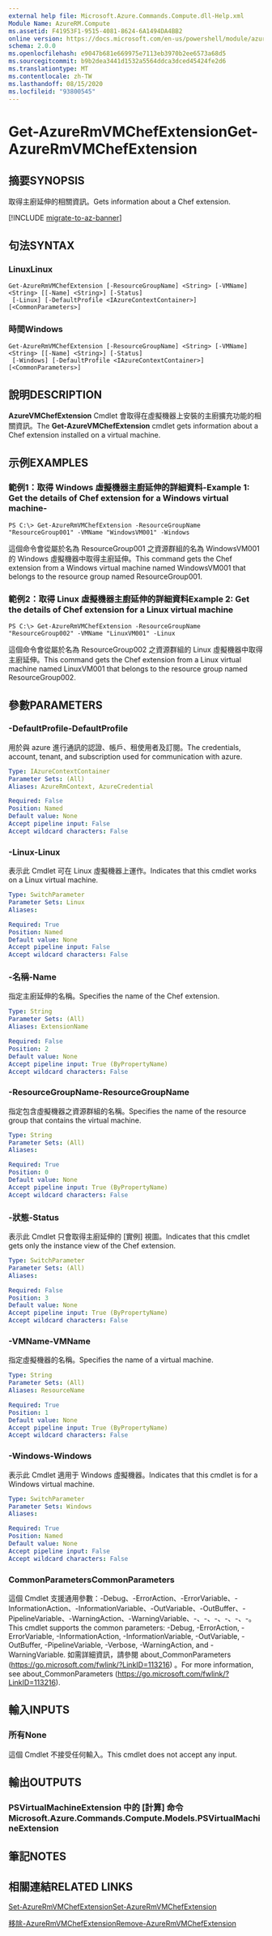 ```yaml
---
external help file: Microsoft.Azure.Commands.Compute.dll-Help.xml
Module Name: AzureRM.Compute
ms.assetid: F41953F1-9515-4081-8624-6A1494DA4BB2
online version: https://docs.microsoft.com/en-us/powershell/module/azurerm.compute/get-azurermvmchefextension
schema: 2.0.0
ms.openlocfilehash: e9047b681e669975e7113eb3970b2ee6573a68d5
ms.sourcegitcommit: b9b2dea3441d1532a5564ddca3dced45424fe2d6
ms.translationtype: MT
ms.contentlocale: zh-TW
ms.lasthandoff: 08/15/2020
ms.locfileid: "93800545"
---
```

# <span data-ttu-id="3abc8-101">Get-AzureRmVMChefExtension</span><span class="sxs-lookup"><span data-stu-id="3abc8-101">Get-AzureRmVMChefExtension</span></span>

## <span data-ttu-id="3abc8-102">摘要</span><span class="sxs-lookup"><span data-stu-id="3abc8-102">SYNOPSIS</span></span>
<span data-ttu-id="3abc8-103">取得主廚延伸的相關資訊。</span><span class="sxs-lookup"><span data-stu-id="3abc8-103">Gets information about a Chef extension.</span></span>

[!INCLUDE [migrate-to-az-banner](../../includes/migrate-to-az-banner.md)]

## <span data-ttu-id="3abc8-104">句法</span><span class="sxs-lookup"><span data-stu-id="3abc8-104">SYNTAX</span></span>

### <span data-ttu-id="3abc8-105">Linux</span><span class="sxs-lookup"><span data-stu-id="3abc8-105">Linux</span></span>
```
Get-AzureRmVMChefExtension [-ResourceGroupName] <String> [-VMName] <String> [[-Name] <String>] [-Status]
 [-Linux] [-DefaultProfile <IAzureContextContainer>] [<CommonParameters>]
```

### <span data-ttu-id="3abc8-106">時間</span><span class="sxs-lookup"><span data-stu-id="3abc8-106">Windows</span></span>
```
Get-AzureRmVMChefExtension [-ResourceGroupName] <String> [-VMName] <String> [[-Name] <String>] [-Status]
 [-Windows] [-DefaultProfile <IAzureContextContainer>] [<CommonParameters>]
```

## <span data-ttu-id="3abc8-107">說明</span><span class="sxs-lookup"><span data-stu-id="3abc8-107">DESCRIPTION</span></span>
<span data-ttu-id="3abc8-108">**AzureVMChefExtension** Cmdlet 會取得在虛擬機器上安裝的主廚擴充功能的相關資訊。</span><span class="sxs-lookup"><span data-stu-id="3abc8-108">The **Get-AzureVMChefExtension** cmdlet gets information about a Chef extension installed on a virtual machine.</span></span>

## <span data-ttu-id="3abc8-109">示例</span><span class="sxs-lookup"><span data-stu-id="3abc8-109">EXAMPLES</span></span>

### <span data-ttu-id="3abc8-110">範例1：取得 Windows 虛擬機器主廚延伸的詳細資料-</span><span class="sxs-lookup"><span data-stu-id="3abc8-110">Example 1: Get the details of Chef extension for a Windows virtual machine-</span></span>
```
PS C:\> Get-AzureRmVMChefExtension -ResourceGroupName "ResourceGroup001" -VMName "WindowsVM001" -Windows
```

<span data-ttu-id="3abc8-111">這個命令會從屬於名為 ResourceGroup001 之資源群組的名為 WindowsVM001 的 Windows 虛擬機器中取得主廚延伸。</span><span class="sxs-lookup"><span data-stu-id="3abc8-111">This command gets the Chef extension from a Windows virtual machine named WindowsVM001 that belongs to the resource group named ResourceGroup001.</span></span>

### <span data-ttu-id="3abc8-112">範例2：取得 Linux 虛擬機器主廚延伸的詳細資料</span><span class="sxs-lookup"><span data-stu-id="3abc8-112">Example 2: Get the details of Chef extension for a Linux virtual machine</span></span>
```
PS C:\> Get-AzureRmVMChefExtension -ResourceGroupName "ResourceGroup002" -VMName "LinuxVM001" -Linux
```

<span data-ttu-id="3abc8-113">這個命令會從屬於名為 ResourceGroup002 之資源群組的 Linux 虛擬機器中取得主廚延伸。</span><span class="sxs-lookup"><span data-stu-id="3abc8-113">This command gets the Chef extension from a Linux virtual machine named LinuxVM001 that belongs to the resource group named ResourceGroup002.</span></span>

## <span data-ttu-id="3abc8-114">參數</span><span class="sxs-lookup"><span data-stu-id="3abc8-114">PARAMETERS</span></span>

### <span data-ttu-id="3abc8-115">-DefaultProfile</span><span class="sxs-lookup"><span data-stu-id="3abc8-115">-DefaultProfile</span></span>
<span data-ttu-id="3abc8-116">用於與 azure 進行通訊的認證、帳戶、租使用者及訂閱。</span><span class="sxs-lookup"><span data-stu-id="3abc8-116">The credentials, account, tenant, and subscription used for communication with azure.</span></span>

```yaml
Type: IAzureContextContainer
Parameter Sets: (All)
Aliases: AzureRmContext, AzureCredential

Required: False
Position: Named
Default value: None
Accept pipeline input: False
Accept wildcard characters: False
```

### <span data-ttu-id="3abc8-117">-Linux</span><span class="sxs-lookup"><span data-stu-id="3abc8-117">-Linux</span></span>
<span data-ttu-id="3abc8-118">表示此 Cmdlet 可在 Linux 虛擬機器上運作。</span><span class="sxs-lookup"><span data-stu-id="3abc8-118">Indicates that this cmdlet works on a Linux virtual machine.</span></span>

```yaml
Type: SwitchParameter
Parameter Sets: Linux
Aliases: 

Required: True
Position: Named
Default value: None
Accept pipeline input: False
Accept wildcard characters: False
```

### <span data-ttu-id="3abc8-119">-名稱</span><span class="sxs-lookup"><span data-stu-id="3abc8-119">-Name</span></span>
<span data-ttu-id="3abc8-120">指定主廚延伸的名稱。</span><span class="sxs-lookup"><span data-stu-id="3abc8-120">Specifies the name of the Chef extension.</span></span>

```yaml
Type: String
Parameter Sets: (All)
Aliases: ExtensionName

Required: False
Position: 2
Default value: None
Accept pipeline input: True (ByPropertyName)
Accept wildcard characters: False
```

### <span data-ttu-id="3abc8-121">-ResourceGroupName</span><span class="sxs-lookup"><span data-stu-id="3abc8-121">-ResourceGroupName</span></span>
<span data-ttu-id="3abc8-122">指定包含虛擬機器之資源群組的名稱。</span><span class="sxs-lookup"><span data-stu-id="3abc8-122">Specifies the name of the resource group that contains the virtual machine.</span></span>

```yaml
Type: String
Parameter Sets: (All)
Aliases: 

Required: True
Position: 0
Default value: None
Accept pipeline input: True (ByPropertyName)
Accept wildcard characters: False
```

### <span data-ttu-id="3abc8-123">-狀態</span><span class="sxs-lookup"><span data-stu-id="3abc8-123">-Status</span></span>
<span data-ttu-id="3abc8-124">表示此 Cmdlet 只會取得主廚延伸的 [實例] 視圖。</span><span class="sxs-lookup"><span data-stu-id="3abc8-124">Indicates that this cmdlet gets only the instance view of the Chef extension.</span></span>

```yaml
Type: SwitchParameter
Parameter Sets: (All)
Aliases: 

Required: False
Position: 3
Default value: None
Accept pipeline input: True (ByPropertyName)
Accept wildcard characters: False
```

### <span data-ttu-id="3abc8-125">-VMName</span><span class="sxs-lookup"><span data-stu-id="3abc8-125">-VMName</span></span>
<span data-ttu-id="3abc8-126">指定虛擬機器的名稱。</span><span class="sxs-lookup"><span data-stu-id="3abc8-126">Specifies the name of a virtual machine.</span></span>

```yaml
Type: String
Parameter Sets: (All)
Aliases: ResourceName

Required: True
Position: 1
Default value: None
Accept pipeline input: True (ByPropertyName)
Accept wildcard characters: False
```

### <span data-ttu-id="3abc8-127">-Windows</span><span class="sxs-lookup"><span data-stu-id="3abc8-127">-Windows</span></span>
<span data-ttu-id="3abc8-128">表示此 Cmdlet 適用于 Windows 虛擬機器。</span><span class="sxs-lookup"><span data-stu-id="3abc8-128">Indicates that this cmdlet is for a Windows virtual machine.</span></span>

```yaml
Type: SwitchParameter
Parameter Sets: Windows
Aliases: 

Required: True
Position: Named
Default value: None
Accept pipeline input: False
Accept wildcard characters: False
```

### <span data-ttu-id="3abc8-129">CommonParameters</span><span class="sxs-lookup"><span data-stu-id="3abc8-129">CommonParameters</span></span>
<span data-ttu-id="3abc8-130">這個 Cmdlet 支援通用參數：-Debug、-ErrorAction、-ErrorVariable、-InformationAction、-InformationVariable、-OutVariable、-OutBuffer、-PipelineVariable、-WarningAction、-WarningVariable、-、-、-、-、-、-。</span><span class="sxs-lookup"><span data-stu-id="3abc8-130">This cmdlet supports the common parameters: -Debug, -ErrorAction, -ErrorVariable, -InformationAction, -InformationVariable, -OutVariable, -OutBuffer, -PipelineVariable, -Verbose, -WarningAction, and -WarningVariable.</span></span> <span data-ttu-id="3abc8-131">如需詳細資訊，請參閱 about_CommonParameters (https://go.microsoft.com/fwlink/?LinkID=113216) 。</span><span class="sxs-lookup"><span data-stu-id="3abc8-131">For more information, see about_CommonParameters (https://go.microsoft.com/fwlink/?LinkID=113216).</span></span>

## <span data-ttu-id="3abc8-132">輸入</span><span class="sxs-lookup"><span data-stu-id="3abc8-132">INPUTS</span></span>

### <span data-ttu-id="3abc8-133">所有</span><span class="sxs-lookup"><span data-stu-id="3abc8-133">None</span></span>
<span data-ttu-id="3abc8-134">這個 Cmdlet 不接受任何輸入。</span><span class="sxs-lookup"><span data-stu-id="3abc8-134">This cmdlet does not accept any input.</span></span>

## <span data-ttu-id="3abc8-135">輸出</span><span class="sxs-lookup"><span data-stu-id="3abc8-135">OUTPUTS</span></span>

### <span data-ttu-id="3abc8-136">PSVirtualMachineExtension 中的 [計算] 命令</span><span class="sxs-lookup"><span data-stu-id="3abc8-136">Microsoft.Azure.Commands.Compute.Models.PSVirtualMachineExtension</span></span>

## <span data-ttu-id="3abc8-137">筆記</span><span class="sxs-lookup"><span data-stu-id="3abc8-137">NOTES</span></span>

## <span data-ttu-id="3abc8-138">相關連結</span><span class="sxs-lookup"><span data-stu-id="3abc8-138">RELATED LINKS</span></span>

[<span data-ttu-id="3abc8-139">Set-AzureRmVMChefExtension</span><span class="sxs-lookup"><span data-stu-id="3abc8-139">Set-AzureRmVMChefExtension</span></span>](./Set-AzureRmVMChefExtension.md)

[<span data-ttu-id="3abc8-140">移除-AzureRmVMChefExtension</span><span class="sxs-lookup"><span data-stu-id="3abc8-140">Remove-AzureRmVMChefExtension</span></span>](./Remove-AzureRmVMChefExtension.md)


